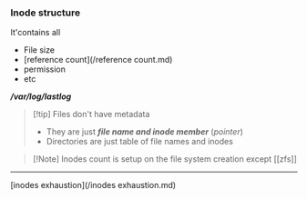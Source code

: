 ### Inode structure
It'contains  all
- File size 
- [reference count](/reference count.md)
- permission
- etc

***/var/log/lastlog***

>[!tip] Files don't have metadata
>- They are just ***file name and inode member*** (*pointer*)
>- Directories are just table of file names and inodes

>[!Note] Inodes count is setup on the file system creation
>except [[zfs]]

---
[inodes exhaustion](/inodes exhaustion.md)
